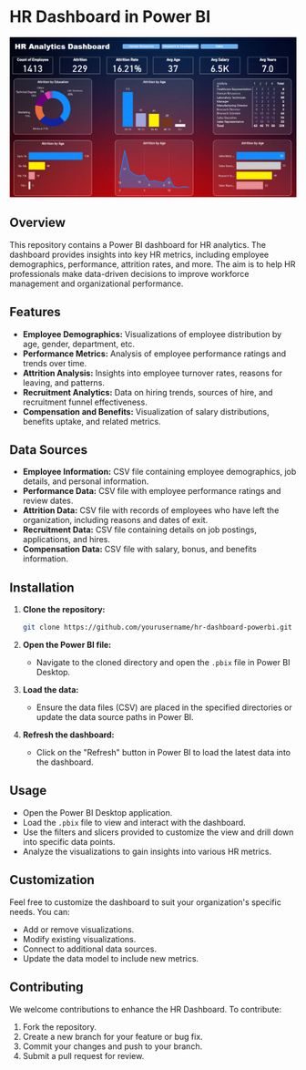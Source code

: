 # HR Dashboard in Power BI

![Dashboard Image](bi.png)

## Overview

This repository contains a Power BI dashboard for HR analytics. The dashboard provides insights into key HR metrics, including employee demographics, performance, attrition rates, and more. The aim is to help HR professionals make data-driven decisions to improve workforce management and organizational performance.

## Features

- **Employee Demographics:** Visualizations of employee distribution by age, gender, department, etc.
- **Performance Metrics:** Analysis of employee performance ratings and trends over time.
- **Attrition Analysis:** Insights into employee turnover rates, reasons for leaving, and patterns.
- **Recruitment Analytics:** Data on hiring trends, sources of hire, and recruitment funnel effectiveness.
- **Compensation and Benefits:** Visualization of salary distributions, benefits uptake, and related metrics.

## Data Sources

- **Employee Information:** CSV file containing employee demographics, job details, and personal information.
- **Performance Data:** CSV file with employee performance ratings and review dates.
- **Attrition Data:** CSV file with records of employees who have left the organization, including reasons and dates of exit.
- **Recruitment Data:** CSV file containing details on job postings, applications, and hires.
- **Compensation Data:** CSV file with salary, bonus, and benefits information.

## Installation

1. **Clone the repository:**
    ```bash
    git clone https://github.com/yourusername/hr-dashboard-powerbi.git
    ```
2. **Open the Power BI file:**
   - Navigate to the cloned directory and open the `.pbix` file in Power BI Desktop.

3. **Load the data:**
   - Ensure the data files (CSV) are placed in the specified directories or update the data source paths in Power BI.

4. **Refresh the dashboard:**
   - Click on the "Refresh" button in Power BI to load the latest data into the dashboard.

## Usage

- Open the Power BI Desktop application.
- Load the `.pbix` file to view and interact with the dashboard.
- Use the filters and slicers provided to customize the view and drill down into specific data points.
- Analyze the visualizations to gain insights into various HR metrics.

## Customization

Feel free to customize the dashboard to suit your organization's specific needs. You can:
- Add or remove visualizations.
- Modify existing visualizations.
- Connect to additional data sources.
- Update the data model to include new metrics.

## Contributing

We welcome contributions to enhance the HR Dashboard. To contribute:
1. Fork the repository.
2. Create a new branch for your feature or bug fix.
3. Commit your changes and push to your branch.
4. Submit a pull request for review.
